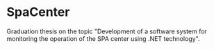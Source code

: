 # SpaCenter
Graduation thesis on the topic "Development of a software system for monitoring the operation of the SPA center using .NET technology".
